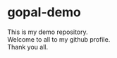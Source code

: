 # gopal-demo
This is my demo repository.
<br>
Welcome to all to my github profile.
<br>
Thank you all.